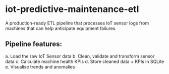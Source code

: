 # iot-predictive-maintenance-etl
A production-ready ETL pipeline that processes IoT sensor logs from machines that can help anticipate equipment failures.

Pipeline features:
------------------
a. Load the raw IoT Sensor data
b. Clean, validate and transform sensor data
c. Calculate machine health KPIs
d. Store cleaned data + KPIs in SQLite
e. Visualise trends and anomalies
